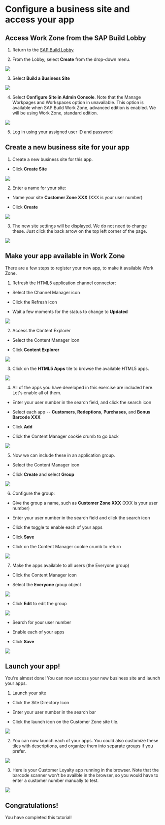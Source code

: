 # Configure a business site and access your app

## Access Work Zone from the SAP Build Lobby

1. Return to the [SAP Build Lobby](https://lcapteched.eu10.build.cloud.sap/lobby)

2. From the Lobby, select **Create** from the drop-down menu.

<img src="images/image4.jpg" />

3. Select **Build a Business Site**

<img src="images/image5.jpg" />

4. Select **Configure Site in Admin Console**. Note that the Manage Workpages and Workspaces option in unavailable. This option is available when SAP Build Work Zone, advanced edition is enabled. We will be using Work Zone, standard edition.

<img src="images/image6.jpg" />

5. Log in using your assigned user ID and password

## Create a new business site for your app

1. Create a new business site for this app.

- Click **Create Site**

<img src="images/image8.jpg" />

2. Enter a name for your site:

- Name your site **Customer Zone XXX** (XXX is your user number)

- Click **Create**

<img src="images/image9.jpg" />

3. The new site settings will be displayed. We do not need to change these. Just click the back arrow on the top left corner of the page.

<img src="images/image10.jpg" />

## Make your app available in Work Zone

There are a few steps to register your new app, to make it available Work Zone.

1. Refresh the HTML5 application channel connector:

- Select the Channel Manager icon

- Click the Refresh icon

- Wait a few moments for the status to change to **Updated**

<img src="images/image11.jpg" />

2. Access the Content Explorer

- Select the Content Manager icon

- Click **Content Explorer**

<img src="images/image12.jpg" />

3. Click on the **HTML5 Apps** tile to browse the available HTML5 apps.

<img src="images/image13.jpg" />

4. All of the apps you have developed in this exercise are included here. Let's enable all of them.

- Enter your user number in the search field, and click the search icon

- Select each app -- **Customers**, **Redeptions**, **Purchases**, and **Bonus Barcode XXX**

- Click **Add**

- Click the Content Manager cookie crumb to go back

<img src="images/image14.jpg" />

5. Now we can include these in an application group.

- Select the Content Manager icon

- Click **Create** and select **Group**

<img src="images/image15.jpg" />

6. Configure the group:

- Give the group a name, such as **Customer Zone XXX** (XXX is your user number)

- Enter your user number in the search field and click the search icon

- Click the toggle to enable each of your apps

- Click **Save**

- Click on the Content Manager cookie crumb to return

<img src="images/image16.jpg" />

7. Make the apps available to all users (the Everyone group)

- Click the Content Manager icon

- Select the **Everyone** group object

<img src="images/image22.jpg" />

- Click **Edit** to edit the group

<img src="images/image17.jpg" />

- Search for your user number

- Enable each of your apps

- Click **Save**

<img src="images/image18.jpg" />

## Launch your app!

You're almost done! You can now access your new business site and launch your apps.

1. Launch your site

- Click the Site Directory Icon

- Enter your user number in the search bar

- Click the launch icon on the Customer Zone site tile.

<img src="images/image19.jpg" />

2. You can now launch each of your apps. You could also customize these tiles with descriptions, and organize them into separate groups if you prefer.

<img src="images/image20.jpg" />

3. Here is your Customer Loyalty app running in the browser. Note that the barcode scanner won't be availble in the browser, so you would have to enter a customer number manually to test.

<img src="images/image21.jpg" />

## Congratulations!

You have completed this tutorial!
